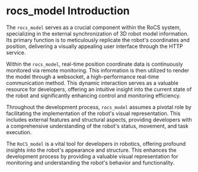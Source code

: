 # rocs_model Introduction

The `rocs_model` serves as a crucial component within the RoCS system, specializing in the external synchronization of 3D robot model information. Its primary function is to meticulously replicate the robot's coordinates and position, delivering a visually appealing user interface through the HTTP service.

Within the `rocs_model`, real-time position coordinate data is continuously monitored via remote monitoring. This information is then utilized to render the model through a websocket, a high-performance real-time communication method. This dynamic interaction serves as a valuable resource for developers, offering an intuitive insight into the current state of the robot and significantly enhancing control and monitoring efficiency.

Throughout the development process, `rocs_model` assumes a pivotal role by facilitating the implementation of the robot's visual representation. This includes external features and structural aspects, providing developers with a comprehensive understanding of the robot's status, movement, and task execution.

The `RoCS_model` is a vital tool for developers in robotics, offering profound insights into the robot's appearance and structure. This enhances the development process by providing a valuable visual representation for monitoring and understanding the robot's behavior and functionality.
